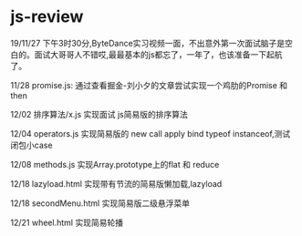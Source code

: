 # js-review
19/11/27 下午3时30分,ByteDance实习视频一面，不出意外第一次面试脑子是空白的。面试大哥哥人不错哎,最最基本的js都忘了，一年了，也该准备一下起航了。

11/28 promise.js:           通过查看掘金-刘小夕的文章尝试实现一个鸡肋的Promise 和 then  

12/02 排序算法/x.js         实现面试 js简易版的排序算法

12/04 operators.js          实现简易版的 new call apply bind typeof instanceof,测试闭包小case

12/08 methods.js            实现Array.prototype上的flat 和 reduce

12/18 lazyload.html         实现带有节流的简易版懒加载,lazyload

12/18 secondMenu.html       实现简易版二级悬浮菜单

12/21 wheel.html            实现简易轮播
